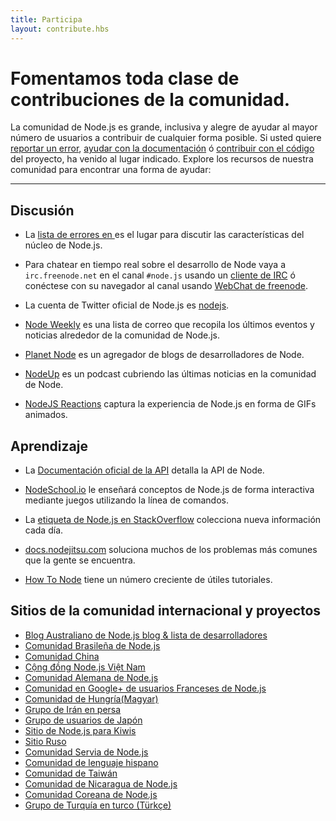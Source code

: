 ```yaml
---
title: Participa
layout: contribute.hbs
---
```


# Fomentamos toda clase de contribuciones de la comunidad.

La comunidad de Node.js es grande, inclusiva y alegre de ayudar al mayor número de usuarios
a contribuir de cualquier forma posible. Si usted quiere [reportar un error](https://github.com/nodejs/node/issues),
[ayudar con la documentación](/en/get-involved/contribute/) ó [contribuir con el código](/en/get-involved/development/) del proyecto, ha venido al lugar indicado. Explore los recursos de nuestra comunidad para encontrar una forma de ayudar:

<hr>

## Discusión

- La [lista de errores en ](https://github.com/nodejs/node/issues) es el lugar para discutir las características del núcleo de Node.js.

- Para chatear en tiempo real sobre el desarrollo de Node vaya a `irc.freenode.net` en el canal `#node.js` usando un [cliente de IRC](http://es.wikipedia.org/wiki/Anexo:Clientes_IRC) ó conéctese con su navegador al canal usando [WebChat de freenode](http://webchat.freenode.net/?channels=node.js).

- La cuenta de Twitter oficial de Node.js es [nodejs](https://twitter.com/nodejs).

- [Node Weekly](http://nodeweekly.com) es una lista de correo que recopila los últimos eventos y noticias alrededor de la comunidad de Node.js.

- [Planet Node](http://planetnodejs.com) es un agregador de blogs de desarrolladores de Node.

- [NodeUp](http://nodeup.com) es un podcast cubriendo las últimas noticias en la comunidad de Node.

- [NodeJS Reactions](http://nodejsreactions.tumblr.com) captura la experiencia de Node.js en forma de GIFs animados.


## Aprendizaje

- La [Documentación oficial de la API](/api) detalla la API de Node.

- [NodeSchool.io](http://nodeschool.io) le enseñará conceptos de Node.js de forma interactiva mediante juegos utilizando la línea de comandos.

- La [etiqueta de Node.js en StackOverflow](http://stackoverflow.com/questions/tagged/node.js) colecciona nueva información cada día.

- [docs.nodejitsu.com](http://docs.nodejitsu.com/) soluciona muchos de los problemas más comunes que la gente se encuentra.

- [How To Node](http://howtonode.org/) tiene un número creciente de útiles tutoriales.


## Sitios de la comunidad internacional y proyectos

- [Blog Australiano de Node.js blog &amp; lista de desarrolladores](http://nodejs.org.au/)
- [Comunidad Brasileña de Node.js](http://www.nodebr.com/)
- [Comunidad China](http://cnodejs.org)
- [Cộng đồng Node.js Việt Nam](http://nodejs.vn)
- [Comunidad Alemana de Node.js](http://nodecode.de)
- [Comunidad en Google+ de usuarios Franceses de Node.js](https://plus.google.com/communities/113346206415381691435)
- [Comunidad de Hungría(Magyar)](http://nodehun.blogspot.com/)
- [Grupo de Irán en persa](http://nodejs.ir)
- [Grupo de usuarios de Japón](http://nodejs.jp/)
- [Sitio de Node.js para Kiwis](http://nodejs.geek.nz/)
- [Sitio Ruso](http://node-center.ru/)
- [Comunidad Servia de Node.js](http://nodejs.rs/)
- [Comunidad de lenguaje hispano](http://nodehispano.com)
- [Comunidad de Taiwán](http://nodejs.tw)
- [Comunidad de Nicaragua de Node.js](http://nodenica.com/)
- [Comunidad Coreana de Node.js](http://nodejs.github.io/nodejs-ko/)
- [Grupo de Turquía en turco (Türkçe)](http://node.ist/)
